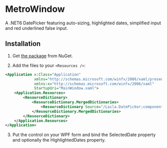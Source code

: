 ﻿# MetroWindow
A .NET6 DatePicker featuring auto-sizing, highlighted dates, simplified input and red underlined false input.

## Installation
1. Get [the package](https://www.nuget.org/packages/Laila.DatePicker/) from NuGet.

2. Add the files to your `<Resources />`:
```XML
<Application x:Class="Application"
             xmlns="http://schemas.microsoft.com/winfx/2006/xaml/presentation"
             xmlns:x="http://schemas.microsoft.com/winfx/2006/xaml"
             StartupUri="MainWindow.xaml">
    <Application.Resources>
        <ResourceDictionary>
            <ResourceDictionary.MergedDictionaries>
                <ResourceDictionary Source="/Laila.DatePicker;component/Themes/Blue.xaml" />
            </ResourceDictionary.MergedDictionaries>
        </ResourceDictionary>
    </Application.Resources>
</Application>
```

3. Put the control on your WPF form and bind the SelectedDate property and optionally the HighlightedDates property.
